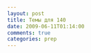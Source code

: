 ```yaml
---
layout: post
title: Темы для 140
date: 2009-06-11T01:14:00
comments: true
categories: prep
---
```


